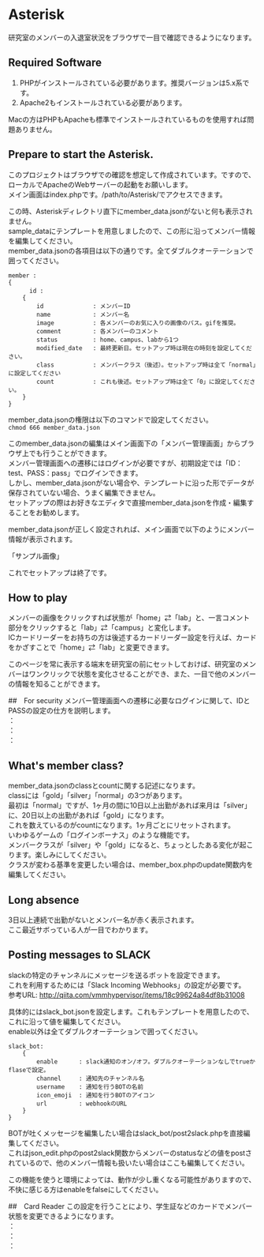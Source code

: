 # Asterisk
研究室のメンバーの入退室状況をブラウザで一目で確認できるようになります。
   

## Required Software	
1. PHPがインストールされている必要があります。推奨バージョンは5.x系です。
2. Apache2もインストールされている必要があります。  
  
Macの方はPHPもApacheも標準でインストールされているものを使用すれば問題ありません。


## Prepare to start the Asterisk.
このプロジェクトはブラウザでの確認を想定して作成されています。ですので、ローカルでApacheのWebサーバーの起動をお願いします。  
メイン画面はindex.phpです。/path/to/Asterisk/でアクセスできます。  
  
この時、Asteriskディレクトリ直下にmember_data.jsonがないと何も表示されません。  
sample_dataにテンプレートを用意しましたので、この形に沿ってメンバー情報を編集してください。  
member_data.jsonの各項目は以下の通りです。全てダブルクオーテーションで囲ってください。  

```
member :  
{  
　　　	id :   
	{    
		id 				: メンバーID
		name			: メンバー名
		image			: 各メンバーのお気に入りの画像のパス。gifを推奨。
		comment			: 各メンバーのコメント
		status			: home、campus、labから1つ
		modified_date	: 最終更新日。セットアップ時は現在の時刻を設定してください。
		class			: メンバークラス（後述）。セットアップ時は全て「normal」に設定してください		
		count			: これも後述。セットアップ時は全て「0」に設定してください。
	}
}
```

member_data.jsonの権限は以下のコマンドで設定してください。  
<code>chmod 666 member_data.json</code>

このmember_data.jsonの編集はメイン画面下の「メンバー管理画面」からブラウザ上でも行うことができます。  
メンバー管理画面への遷移にはログインが必要ですが、初期設定では「ID：test、PASS：pass」でログインできます。  
しかし、member_data.jsonがない場合や、テンプレートに沿った形でデータが保存されていない場合、うまく編集できません。  
セットアップの際はお好きなエディタで直接member_data.jsonを作成・編集することをお勧めします。  

member_data.jsonが正しく設定されれば、メイン画面で以下のようにメンバー情報が表示されます。  

「サンプル画像」


これでセットアップは終了です。  


## How to play
メンバーの画像をクリックすれば状態が「home」⇄「lab」と、一言コメント部分をクリックすると「lab」⇄「campus」と変化します。  
ICカードリーダーをお持ちの方は後述するカードリーダー設定を行えば、カードをかざすことで「home」⇄「lab」と変更できます。  

このページを常に表示する端末を研究室の前にセットしておけば、研究室のメンバーはワンクリックで状態を変化させることができ、また、一目で他のメンバーの情報を知ることができます。  


##　For security
メンバー管理画面への遷移に必要なログインに関して、IDとPASSの設定の仕方を説明します。  
	：  
	：  
	：


## What's member class?
member_data.jsonのclassとcountに関する記述になります。  
classには「gold」「silver」「normal」の3つがあります。  
最初は「normal」ですが、1ヶ月の間に10日以上出勤があれば来月は「silver」に、20日以上の出勤があれば「gold」になります。	  
これを数えているのがcountになります。1ヶ月ごとにリセットされます。  
いわゆるゲームの「ログインボーナス」のような機能です。  
メンバークラスが「silver」や「gold」になると、ちょっとしたある変化が起こります。楽しみにしてください。  
クラスが変わる基準を変更したい場合は、member_box.phpのupdate関数内を編集してください。  


## Long absence
3日以上連続で出勤がないとメンバー名が赤く表示されます。  
ここ最近サボっている人が一目でわかります。  


## Posting messages to SLACK
slackの特定のチャンネルにメッセージを送るボットを設定できます。  
これを利用するためには「Slack Incoming Webhooks」の設定が必要です。  
参考URL: http://qiita.com/vmmhypervisor/items/18c99624a84df8b31008  

具体的にはslack_bot.jsonを設定します。これもテンプレートを用意したので、これに沿って値を編集してください。  
enable以外は全てダブルクオーテーションで囲ってください。  

```
slack_bot:
	{
		enable 		: slack通知のオン/オフ。ダブルクオーテーションなしでtrueかflaseで設定。
		channel		: 通知先のチャンネル名
		username	: 通知を行うBOTの名前
		icon_emoji	: 通知を行うBOTのアイコン
		url			: webhookのURL
	}
}
```

BOTが吐くメッセージを編集したい場合はslack_bot/post2slack.phpを直接編集してください。  
これはjson_edit.phpのpost2slack関数からメンバーのstatusなどの値をpostされているので、他のメンバー情報も扱いたい場合はここも編集してください。  

この機能を使うと環境によっては、動作が少し重くなる可能性がありますので、不快に感じる方はenableをfalseにしてください。  


##　Card Reader
この設定を行うことにより、学生証などのカードでメンバー状態を変更できるようになります。  
	：  
	：  
	：

